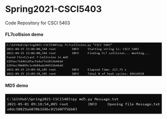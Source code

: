 # Spring2021-CSCI5403
Code Repository for CSCI 5403

#### FL7collision demo
![FL7collision Windows](Screenshots/FL7DemoWindows.png)


#### MD5 demo
![MD5 Demo Windows](Screenshots/MD5DemoWindows.png)